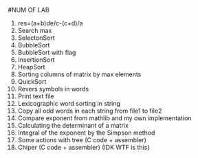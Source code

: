 #NUM OF LAB

1.	res=(a+b)*d*e/c-(c+d)/a
2.	Search max
3.	SelectonSort
4.	BubbleSort
5.	BubbleSort with flag
6.	InsertionSort
7.	HeapSort
8.	Sorting columns of matrix by max elements
9.	QuickSort
10.	Revers symbols in words
11.	Print text file
12.	Lexicographic word sorting in string
13.	Copy all odd words in each string from file1 to file2
14.	Compare exponent from mathlib and my own implementation
15.	Calculating the determinant of a matrix
16.	Integral of the exponent by the Simpson method
17.	Some actions with tree (C code + assembler)
18.	Chiper (C code + assembler) (IDK WTF is this)
